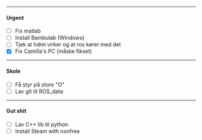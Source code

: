 

---
#### Urgent
- [ ] Fix matlab
- [ ] Install Bambulab (Windows)
- [ ] Tjek at hdmi virker og at ros kører med det 
- [x] Fix Camilla's PC (måske fikset)

---
#### Skole
- [ ] Få styr på store "O"
- [ ] Lav git til ROS_data

---
#### Gut shit
- [ ] Lav C++ lib til python
- [ ] Install Steam with nonfree
